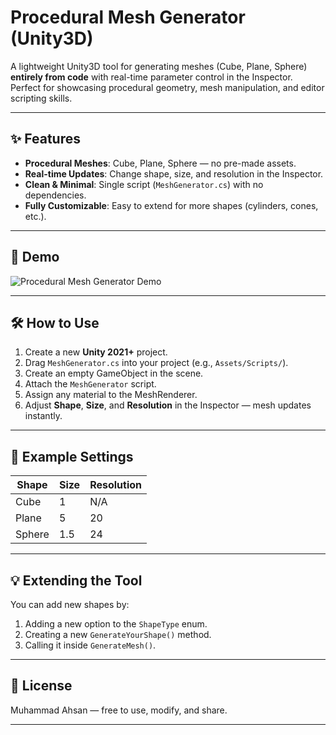 # Procedural Mesh Generator (Unity3D)

A lightweight Unity3D tool for generating meshes (Cube, Plane, Sphere) **entirely from code** with real-time parameter control in the Inspector.  
Perfect for showcasing procedural geometry, mesh manipulation, and editor scripting skills.

---

## ✨ Features
- **Procedural Meshes**: Cube, Plane, Sphere — no pre-made assets.
- **Real-time Updates**: Change shape, size, and resolution in the Inspector.
- **Clean & Minimal**: Single script (`MeshGenerator.cs`) with no dependencies.
- **Fully Customizable**: Easy to extend for more shapes (cylinders, cones, etc.).

---

## 🎥 Demo
![Procedural Mesh Generator Demo](demo.gif)

---

## 🛠️ How to Use
1. Create a new **Unity 2021+** project.
2. Drag `MeshGenerator.cs` into your project (e.g., `Assets/Scripts/`).
3. Create an empty GameObject in the scene.
4. Attach the `MeshGenerator` script.
5. Assign any material to the MeshRenderer.
6. Adjust **Shape**, **Size**, and **Resolution** in the Inspector — mesh updates instantly.

---

## 📸 Example Settings
| Shape  | Size | Resolution |
|--------|------|------------|
| Cube   | 1    | N/A        |
| Plane  | 5    | 20         |
| Sphere | 1.5  | 24         |

---

## 💡 Extending the Tool
You can add new shapes by:
1. Adding a new option to the `ShapeType` enum.
2. Creating a new `GenerateYourShape()` method.
3. Calling it inside `GenerateMesh()`.

---

## 📜 License
Muhammad Ahsan — free to use, modify, and share.

---
